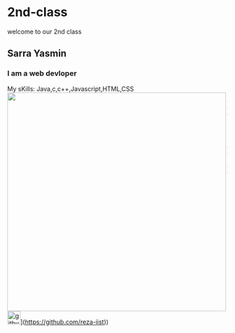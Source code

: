 # 2nd-class
welcome to our 2nd class
## Sarra Yasmin
### I am a web devloper 
My sKills: Java,c,c++,Javascript,HTML,CSS
<img align="left" width="500" src="https://image.shutterstock.com/image-vector/young-woman-writes-code-on-600w-1731157933.jpg">

~~~html
<!DOCTYPE html>
<html lang="en">
<head>
    <meta charset="UTF-8">
    <meta http-equiv="X-UA-Compatible" content="IE=edge">
    <meta name="viewport" content="width=device-width, initial-scale=1.0">
    <title>Document</title>
</head>
<body>
    <h1> Sarra yasmin </h1>
</body>
</html>
~~~
<img src='https://cdn.jsdelivr.net/npm/simple-icons@3.0.1/icons/github.svg' alt='github' height='30'>](https://github.com/reza-iist))
